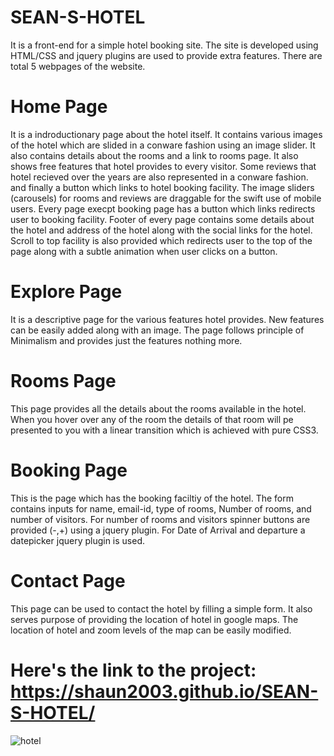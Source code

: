 # SEAN-S-HOTEL

It is a front-end for a simple hotel booking site. The site is developed using HTML/CSS and jquery plugins are used to provide extra features. There are total 5 webpages of the website.

# Home Page  
It is a indroductionary page about the hotel itself. It contains various images of the hotel which are slided in a conware fashion using an image slider. It also contains details about the rooms and a link to rooms page. It also shows free features that hotel provides to every visitor. Some reviews that hotel recieved over the years are also represented in a conware fashion. and finally a button which links to hotel booking facility.
The image sliders (carousels) for rooms and reviews are draggable for the swift use of mobile users.
Every page execpt booking page has a button which links redirects user to booking facility.
Footer of every page contains some details about the hotel and address of the hotel along with the social links for the hotel.
Scroll to top facility is also provided which redirects user to the top of the page along with a subtle animation when user clicks on a button. 

# Explore Page
It is a descriptive page for the various features hotel provides. New features can be easily added along with an image. The page follows principle of Minimalism and provides just the features nothing more.

# Rooms Page
This page provides all the details about the rooms available in the hotel. When you hover over any of the room the details of that room will pe presented to you with a linear transition which is achieved with pure CSS3.

# Booking Page
This is the page which has the booking faciltiy of the hotel. The form contains inputs for name, email-id, type of rooms, Number of rooms, and number of visitors. For number of rooms and visitors spinner buttons are provided (-,+) using a jquery plugin. For Date of Arrival and departure a datepicker jquery plugin is used.

# Contact Page
This page can be used to contact the hotel by filling a simple form. It also serves purpose of providing the location of hotel in google maps. The location of hotel and zoom levels of the map can be easily modified.


# Here's the link to the project: https://shaun2003.github.io/SEAN-S-HOTEL/


![hotel](https://github.com/Shaun2003/SEAN-S-HOTEL/assets/122936635/2820c12c-66ba-46b0-9ec2-b7513e6ed2c0)


